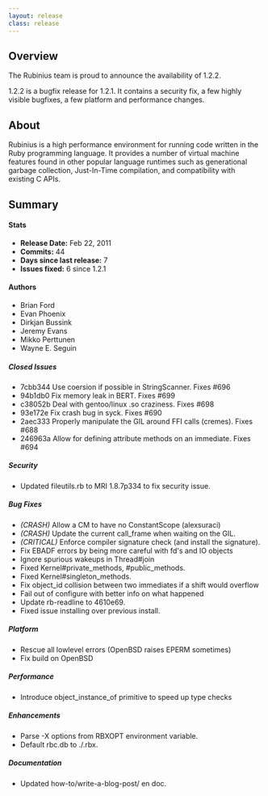```yaml
---
layout: release
class: release
---
```


## Overview

The Rubinius team is proud to announce the availability of 1.2.2.

1.2.2 is a bugfix release for 1.2.1. It contains a security fix, a few highly
visible bugfixes, a few platform and performance changes.

## About

Rubinius is a high performance environment for running code written in the
Ruby programming language. It provides a number of virtual machine features
found in other popular language runtimes such as generational garbage
collection, Just-In-Time compilation, and compatibility with existing C APIs.

## Summary

#### Stats

* **Release Date:** Feb 22, 2011
* **Commits:** 44
* **Days since last release:** 7
* **Issues fixed:** 6 since 1.2.1

#### Authors

* Brian Ford
* Evan Phoenix
* Dirkjan Bussink
* Jeremy Evans
* Mikko Perttunen
* Wayne E. Seguin

##### Closed Issues

* 7cbb344 Use coersion if possible in StringScanner. Fixes #696
* 94b1db0 Fix memory leak in BERT. Fixes #699
* c38052b Deal with gentoo/linux .so craziness. Fixes #698
* 93e172e Fix crash bug in syck. Fixes #690
* 2aec333 Properly manipulate the GIL around FFI calls (cremes). Fixes #688
* 246963a Allow for defining attribute methods on an immediate. Fixes #694

##### Security
* Updated fileutils.rb to MRI 1.8.7p334 to fix security issue.

##### Bug Fixes
* _(CRASH)_ Allow a CM to have no ConstantScope (alexsuraci)
* _(CRASH)_ Update the current call\_frame when waiting on the GIL.
* _(CRITICAL)_ Enforce compiler signature check (and install the signature).
* Fix EBADF errors by being more careful with fd's and IO objects
* Ignore spurious wakeups in Thread#join
* Fixed Kernel#private\_methods, #public\_methods.
* Fixed Kernel#singleton\_methods.
* Fix object\_id collision between two immediates if a shift would overflow
* Fail out of configure with better info on what happened
* Update rb-readline to 4610e69.
* Fixed issue installing over previous install.

##### Platform
* Rescue all lowlevel errors (OpenBSD raises EPERM sometimes)
* Fix build on OpenBSD

##### Performance
* Introduce object\_instance\_of primitive to speed up type checks

##### Enhancements
* Parse -X options from RBXOPT environment variable.
* Default rbc.db to ./.rbx.

##### Documentation
* Updated how-to/write-a-blog-post/ en doc.
